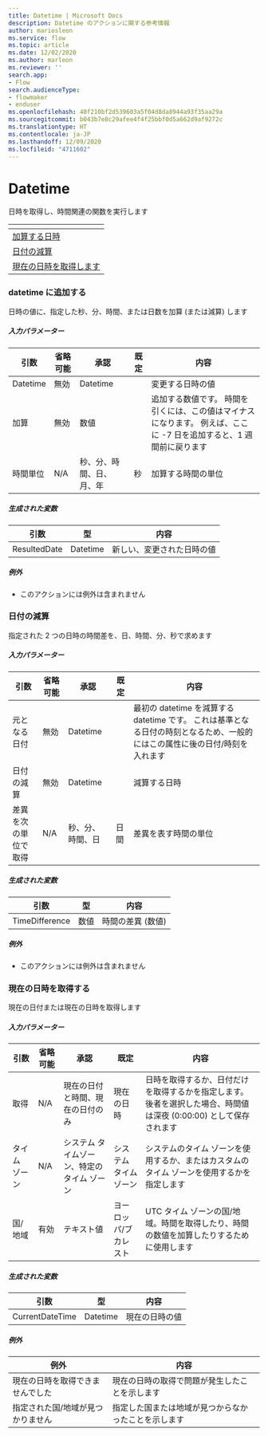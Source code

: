 ```yaml
---
title: Datetime | Microsoft Docs
description: Datetime のアクションに関する参考情報
author: mariosleon
ms.service: flow
ms.topic: article
ms.date: 12/02/2020
ms.author: marleon
ms.reviewer: ''
search.app:
- Flow
search.audienceType:
- flowmaker
- enduser
ms.openlocfilehash: 40f210bf2d539603a5f04d8da8944a93f35aa29a
ms.sourcegitcommit: b043b7e8c29afee4f4f25bbf0d5a662d9af9272c
ms.translationtype: HT
ms.contentlocale: ja-JP
ms.lasthandoff: 12/09/2020
ms.locfileid: "4711602"
---
```

# <a name="datetime"></a>Datetime



日時を取得し、時間関連の関数を実行します

|<!-- --> |
|-----|
|[加算する日時](#add)|
|[日付の減算](#subtract)|
|[現在の日時を取得します](#getcurrentdatetime)|

### <a name="add-to-datetime"></a><a name="add"></a> datetime に追加する
日時の値に、指定した秒、分、時間、または日数を加算 (または減算) します

##### <a name="input-parameters"></a>入力パラメーター
|引数|省略可能|承認|既定|内容|
|-----|-----|-----|-----|-----|
|Datetime|無効|Datetime||変更する日時の値|
|加算|無効|数値||追加する数値です。 時間を引くには、この値はマイナスになります。 例えば、ここに -7 日を追加すると、1 週間前に戻ります|
|時間単位|N/A|秒、分、時間、日、月、年|秒|加算する時間の単位|


##### <a name="variables-produced"></a>生成された変数
|引数|型|内容|
|-----|-----|-----|
|ResultedDate|Datetime|新しい、変更された日時の値|


##### <a name="exceptions"></a><a name="add_onerror"></a> 例外
- このアクションには例外は含まれません
### <a name="subtract-dates"></a><a name="subtract"></a> 日付の減算
指定された 2 つの日時の時間差を、日、時間、分、秒で求めます

##### <a name="input-parameters"></a>入力パラメーター
|引数|省略可能|承認|既定|内容|
|-----|-----|-----|-----|-----|
|元となる日付|無効|Datetime||最初の datetime を減算する datetime です。 これは基準となる日付の時刻となるため、一般的にはこの属性に後の日付/時刻を入れます|
|日付の減算|無効|Datetime||減算する日時|
|差異を次の単位で取得|N/A|秒、分、時間、日|日間|差異を表す時間の単位|


##### <a name="variables-produced"></a>生成された変数
|引数|型|内容|
|-----|-----|-----|
|TimeDifference|数値|時間の差異 (数値)|


##### <a name="exceptions"></a><a name="subtract_onerror"></a> 例外
- このアクションには例外は含まれません
### <a name="get-current-date-and-time"></a><a name="getcurrentdatetime"></a> 現在の日時を取得する
現在の日付または現在の日時を取得します

##### <a name="input-parameters"></a>入力パラメーター
|引数|省略可能|承認|既定|内容|
|-----|-----|-----|-----|-----|
|取得|N/A|現在の日付と時間、現在の日付のみ|現在の日時|日時を取得するか、日付だけを取得するかを指定します。 後者を選択した場合、時間値は深夜 (0:00:00) として保存されます|
|タイム ゾーン|N/A|システム タイムゾーン、特定のタイム ゾーン|システム タイム ゾーン|システムのタイム ゾーンを使用するか、またはカスタムのタイム ゾーンを使用するかを指定します|
|国/地域|有効|テキスト値|ヨーロッパ/ブカレスト|UTC タイム ゾーンの国/地域。時間を取得したり、時間の数値を加算したりするために使用します|


##### <a name="variables-produced"></a>生成された変数
|引数|型|内容|
|-----|-----|-----|
|CurrentDateTime|Datetime|現在の日時の値|


##### <a name="exceptions"></a><a name="getcurrentdatetime_onerror"></a> 例外
|例外|内容|
|-----|-----|
|現在の日時を取得できませんでした|現在の日時の取得で問題が発生したことを示します|
|指定された国/地域が見つかりません|指定した国または地域が見つからなかったことを示します|


